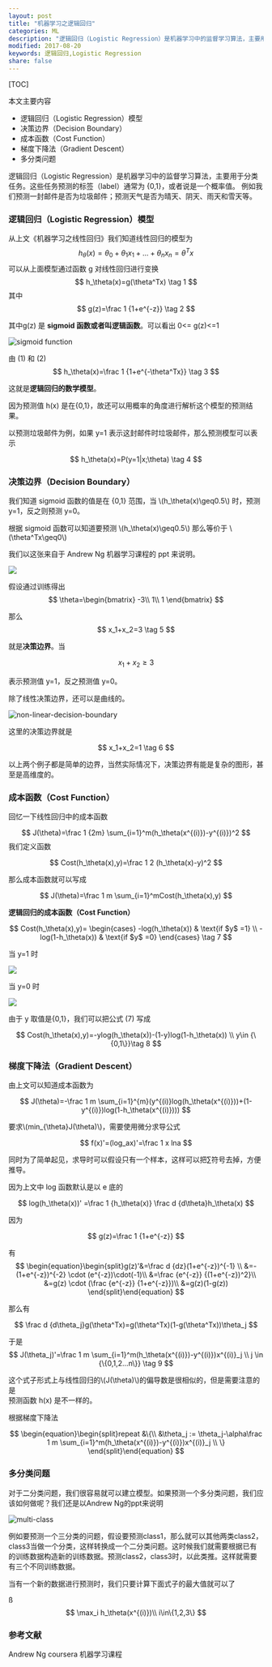 ```yaml
---
layout: post
title: "机器学习之逻辑回归"
categories: ML
description: "逻辑回归（Logistic Regression）是机器学习中的监督学习算法，主要用于分类任务。这些任务预测的标签（label）通常为{0,1}，或者说是一个概率值。 例如我们预测一封邮件是否为垃圾邮件；预测天气是否为晴天、阴天、雨天和雪天等。"
modified: 2017-08-20
keywords: 逻辑回归,Logistic Regression
share: false
---
```


[TOC]

本文主要内容

- 逻辑回归（Logistic Regression）模型
- 决策边界（Decision Boundary）
- 成本函数（Cost Function）
- 梯度下降法（Gradient Descent）
- 多分类问题


逻辑回归（Logistic Regression）是机器学习中的监督学习算法，主要用于分类任务。这些任务预测的标签（label）通常为 {0,1}，或者说是一个概率值。 例如我们预测一封邮件是否为垃圾邮件；预测天气是否为晴天、阴天、雨天和雪天等。

### 逻辑回归（Logistic Regression）模型

从上文《机器学习之线性回归》我们知道线性回归的模型为
$$
h_\theta(x)=\theta_0+\theta_1x_1+...+\theta_nx_n=\theta^Tx
$$
可以从上面模型通过函数 g 对线性回归进行变换
$$
h_\theta(x)=g(\theta^Tx) \tag 1
$$
其中
$$
g(z)=\frac 1 {1+e^{-z}} \tag 2
$$


其中g(z) 是 **sigmoid 函数或者叫逻辑函数**。可以看出 0<= g(z)<=1

![sigmoid function](http://angrycode.qiniudn.com/sigmoid_functio.jpeg)



由 (1) 和 (2)
$$
h_\theta(x)=\frac 1 {1+e^{-\theta^Tx}} \tag 3
$$


这就是**逻辑回归的数学模型**。

因为预测值 h(x) 是在{0,1}，故还可以用概率的角度进行解析这个模型的预测结果。

以预测垃圾邮件为例，如果 y=1 表示这封邮件时垃圾邮件，那么预测模型可以表示


$$
h_\theta(x)=P(y=1|x;\theta) \tag 4
$$



### 决策边界（Decision Boundary）

我们知道 sigmoid 函数的值是在 {0,1} 范围，当 \\(h_\theta(x)\geq0.5\\) 时，预测y=1，反之则预测 y=0。

根据 sigmoid 函数可以知道要预测 \\(h_\theta(x)\geq0.5\\) 那么等价于 \\(\theta^Tx\geq0\\)

我们以这张来自于 Andrew Ng 机器学习课程的 ppt 来说明。

![](http://angrycode.qiniudn.com/decision_boundary.png)

假设通过训练得出
$$
\theta=\begin{bmatrix}
-3\\
1\\
1
\end{bmatrix}
$$


那么
$$
x_1+x_2=3 \tag 5
$$


就是**决策边界**。当


$$
x_1+x_2\geq3
$$


表示预测值 y=1，反之预测值 y=0。

除了线性决策边界，还可以是曲线的。

![non-linear-decision-boundary](http://angrycode.qiniudn.com/non-linear-decision-boundary.png)

 这里的决策边界就是


$$
x_1+x_2=1 \tag 6
$$


以上两个例子都是简单的边界，当然实际情况下，决策边界有能是复杂的图形，甚至是高维度的。

### 成本函数（Cost Function）

回忆一下线性回归中的成本函数


$$
J(\theta)=\frac 1 {2m} \sum_{i=1}^m(h_\theta(x^{(i)})-y^{(i)})^2
$$
我们定义函数


$$
Cost(h_\theta(x),y)=\frac 1 2 (h_\theta(x)-y)^2
$$


那么成本函数就可以写成


$$
J(\theta)=\frac 1 m \sum_{i=1}^mCost(h_\theta(x),y)
$$


**逻辑回归的成本函数（Cost Function）**


$$
Cost(h_\theta(x),y)=
\begin{cases}
-log(h_\theta(x)) & \text{if $y$ =1} \\
-log(1-h_\theta(x)) & \text{if $y$ =0}
\end{cases} \tag 7
$$


当 y=1 时

![](http://angrycode.qiniudn.com/minus-logx.png?imageView2/2/w/200/h/200)

当 y=0 时

![](http://angrycode.qiniudn.com/minus-log1-x.png?imageView2/2/w/200/h/200)

由于 y 取值是{0,1}，我们可以把公式 (7) 写成


$$
Cost(h_\theta(x),y)=-ylog(h_\theta(x))-(1-y)log(1-h_\theta(x)) \\ y\in {\{0,1\}}\tag 8
$$

### 梯度下降法（Gradient Descent）

由上文可以知道成本函数为


$$
J(\theta)=-\frac 1 m \sum_{i=1}^{m}(y^{(i)}log(h_\theta(x^{(i)}))+(1-y^{(i)})log(1-h_\theta(x^{(i)})))
$$


要求\\(min_{\theta}J(\theta)\\)，需要使用微分求导公式


$$
f(x)'=(log_ax)'=\frac 1 x lna
$$


同时为了简单起见，求导时可以假设只有一个样本，这样可以把∑符号去掉，方便推导。

因为上文中 log 函数默认是以 e 底的


$$
log(h_\theta(x))' =\frac 1 {h_\theta(x)} \frac d {d\theta}h_\theta(x)
$$


因为


$$
g(z)=\frac 1 {1+e^{-z}}
$$


有
$$
\begin{equation}\begin{split}g(z)'&=\frac d {dz}(1+e^{-z})^{-1} \\
&=-(1+e^{-z})^{-2} \cdot (e^{-z})\cdot(-1)\\
&=\frac {e^{-z}} {(1+e^{-z})^2}\\
&=g(z) \cdot (\frac {e^{-z}} {1+e^{-z}})\\
&=g(z)(1-g(z))
\end{split}\end{equation}
$$


那么有


$$
\frac d {d\theta_j}g(\theta^Tx)=g(\theta^Tx)(1-g(\theta^Tx))\theta_j
$$


于是
$$
J(\theta_j)'=\frac 1 m \sum_{i=1}^m(h_\theta(x^{(i)})-y^{(i)})x^{(i)}_j \\
j \in {\{0,1,2...n\}}
\tag 9
$$


这个式子形式上与线性回归的\\(J(\theta)\\)的偏导数是很相似的，但是需要注意的是
\
预测函数 h(x) 是不一样的。

根据梯度下降法


$$
\begin{equation}\begin{split}repeat &\{\\
&\theta_j := \theta_j-\alpha\frac 1 m \sum_{i=1}^m(h_\theta(x^{(i)})-y^{(i)})x^{(i)}_j \\
\}
\end{split}\end{equation}
$$

### 多分类问题

对于二分类问题，我们很容易就可以建立模型。如果预测一个多分类问题，我们应该如何做呢？我们还是以Andrew Ng的ppt来说明

![multi-class](http://angrycode.qiniudn.com/multi-class.png)

例如要预测一个三分类的问题，假设要预测class1，那么就可以其他两类class2，class3当做一个分类，这样转换成一个二分类问题。这时候我们就需要根据已有的训练数据构造新的训练数据。预测class2，class3时，以此类推。这样就需要有三个不同训练数据。

当有一个新的数据进行预测时，我们只要计算下面式子的最大值就可以了

ß
$$
\max_i h_\theta(x^{(i)})\\ i\in\{1,2,3\}
$$

### 参考文献

Andrew Ng coursera 机器学习课程

